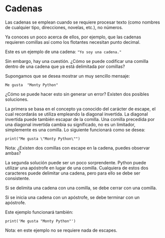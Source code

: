 # Cadenas
Las cadenas se emplean cuando se requiere procesar texto (como nombres de cualquier tipo, direcciones, novelas, etc.), no números.

Ya conoces un poco acerca de ellos, por ejemplo, que las cadenas requieren comillas así como los flotantes necesitan punto decimal.

Este es un ejemplo de una cadena: `"Yo soy una cadena."`


Sin embargo, hay una cuestión. ¿Cómo se puede codificar una comilla dentro de una cadena que ya está delimitada por comillas?

Supongamos que se desea mostrar un muy sencillo mensaje:

	Me gusta  "Monty Python"

¿Cómo se puede hacer esto sin generar un error? Existen dos posibles soluciones.


La primera se basa en el concepto ya conocido del carácter de escape, el cual recordarás se utiliza empleando la diagonal invertida. La diagonal invertida puede también escapar de la comilla. Una comilla precedida por una diagonal invertida cambia su significado, no es un limitador, simplemente es una comilla. Lo siguiente funcionará como se desea:

	print("Me gusta \"Monty Python\"")

Nota: ¿Existen dos comillas con escape en la cadena, puedes observar ambas?

La segunda solución puede ser un poco sorprendente. Python puede utilizar una apóstrofe en lugar de una comilla. Cualquiera de estos dos caracteres puede delimitar una cadena, pero para ello se debe ser consistente.

Si se delimita una cadena con una comilla, se debe cerrar con una comilla.

Si se inicia una cadena con un apóstrofe, se debe terminar con un apóstrofe.

Este ejemplo funcionará también:

	print('Me gusta "Monty Python"')

Nota: en este ejemplo no se requiere nada de escapes.